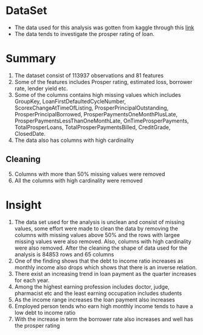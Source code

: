 # DataSet
* The data used for this analysis was gotten from kaggle through this [link](https://www.kaggle.com/code/zeadomar/preliminary-eda-of-prosper-loan/data)
* The data tends to investigate the prosper rating of loan.

# Summary
1. The dataset consist of 113937 observations and 81 features
2. Some of the features includes Prosper rating, estimated loss, borrower rate, lender yield etc.
3. Some of the columns contains high missing values which includes GroupKey, LoanFirstDefaultedCycleNumber, ScorexChangeAtTimeOfListing, ProsperPrincipalOutstanding, ProsperPrincipalBorrowed, ProsperPaymentsOneMonthPlusLate, ProsperPaymentsLessThanOneMonthLate, OnTimeProsperPayments, TotalProsperLoans, TotalProsperPaymentsBilled, CreditGrade, ClosedDate.
4. The data also has columns with high cardinality
## Cleaning
5. Columns with more than 50% missing values were removed
6. All the columns with high cardinality were removed

# Insight
1. The data set used for the analysis is unclean and consist of missing values, some effort were made to clean the data by removing the columns with missing values above 50% and the rows with largee missing values were also removed. Also, columns with high cardinality were also removed. After the cleaning the shape of data used for the analysis is 84853 rows and 65 columns
2. One of the finding shows that the debt to income ratio increases as monthly income also drops which shows that there is an inverse relation.
3. There exist an increasing trend in loan payment as the quarter increases for each year.
4. Among the highest earning profession includes doctor, judge, pharmacist etc and the least earning occupation includes students
5. As the income range increases the loan payment also increases
6. Employed person tends who earn high monthly income tends to have a low debt to income ratio
7. With the increase in term the borrower rate also increases and well has the prosper rating


<!--    - Part_I_notebook.ipynb
   - Part_I_notebook.html or pdf
   - Part_II_notebook.ipynb
   - Part_I_slides.html
   - README.md
   - dataset (optional)


   jupyter nbconvert --to slides --post serve --no-input --no-prompt Part_II_slide_deck.ipynb
    -->
